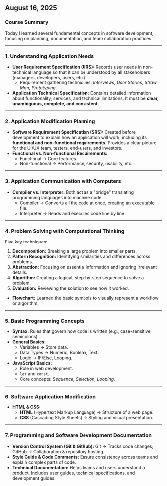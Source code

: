 ## August 16, 2025  
### Course Summary  
Today I learned several fundamental concepts in software development, focusing on planning, documentation, and team collaboration practices.  

---

### 1. Understanding Application Needs  
- **User Requirement Specification (URS):** Records user needs in non-technical language so that it can be understood by all stakeholders (managers, developers, users, etc.).  
  - Requirement gathering techniques: *Interviews, User Stories, Straw Man, Prototyping*.  
- **Application Technical Specification:** Contains detailed information about functionality, services, and technical limitations. It must be **clear, unambiguous, complete, and consistent**.  

---

### 2. Application Modification Planning  
- **Software Requirement Specification (SRS):** Created before development to explain how an application will work, including its **functional and non-functional requirements**. Provides a clear picture for the UI/UX team, testers, end-users, and investors.  
- **Functional vs. Non-functional Requirements:**  
  - Functional → Core features.  
  - Non-functional → Performance, security, usability, etc.  

---

### 3. Application Communication with Computers  
- **Compiler vs. Interpreter:** Both act as a "bridge" translating programming languages into machine code.  
  - Compiler → Converts all the code at once, creating an executable file.  
  - Interpreter → Reads and executes code line by line.  

---

### 4. Problem Solving with Computational Thinking  
Five key techniques:  
1. **Decomposition:** Breaking a large problem into smaller parts.  
2. **Pattern Recognition:** Identifying similarities and differences across problems.  
3. **Abstraction:** Focusing on essential information and ignoring irrelevant details.  
4. **Algorithm:** Creating a logical, step-by-step sequence to solve a problem.  
5. **Evaluation:** Reviewing the solution to see how it worked.  

- **Flowchart:** Learned the basic symbols to visually represent a workflow or algorithm.  

---

### 5. Basic Programming Concepts  
- **Syntax:** Rules that govern how code is written (e.g., case-sensitive, semicolons).  
- **General Basics:**  
  - Variables → Store data.  
  - Data Types → Numeric, Boolean, Text.  
  - Logic → IF/Else, Looping.  
- **JavaScript Basics:**  
  - Role in web development.  
  - `let` and `const`.  
  - Core concepts: *Sequence, Selection, Looping*.  

---

### 6. Software Application Modification  
- **HTML & CSS:**  
  - **HTML** (Hypertext Markup Language) → Structure of a web page.  
  - **CSS** (Cascading Style Sheets) → Styling and visual presentation.  

---

### 7. Programming and Software Development Documentation  
- **Version Control System (Git & GitHub):** Git → Tracks code changes; GitHub → Collaboration & repository hosting.  
- **Style Guide & Code Comments:** Ensure consistency across teams and explain complex parts of code.  
- **Technical Documentation:** Helps teams and users understand a product. Includes user guides, technical specifications, and development guides.  
